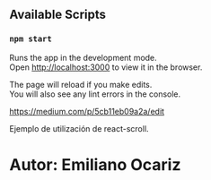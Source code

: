 

## Available Scripts



### `npm start`

Runs the app in the development mode.<br>
Open [http://localhost:3000](http://localhost:3000) to view it in the browser.

The page will reload if you make edits.<br>
You will also see any lint errors in the console.

https://medium.com/p/5cb11eb09a2a/edit

Ejemplo de utilización de react-scroll.

# Autor: Emiliano Ocariz